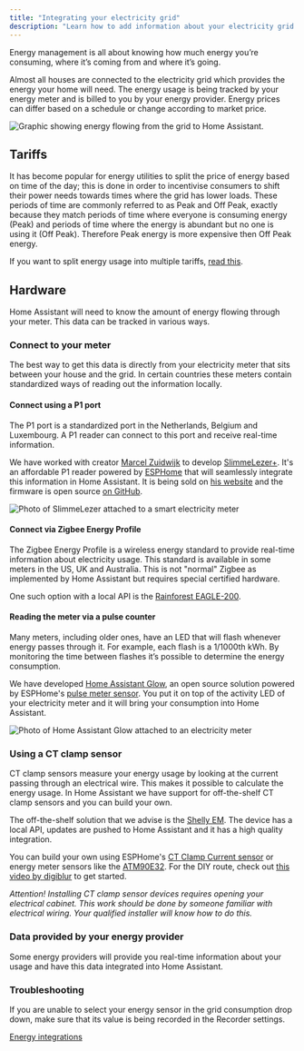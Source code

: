 ```yaml
---
title: "Integrating your electricity grid"
description: "Learn how to add information about your electricity grid to Home Assistant home energy management."
---
```


Energy management is all about knowing how much energy you’re consuming, where it’s coming from and where it’s going.

Almost all houses are connected to the electricity grid which provides the energy your home will need. The energy usage is being tracked by your energy meter and is billed to you by your energy provider. Energy prices can differ based on a schedule or change according to market price.

<img src='/images/docs/energy/grid.png' alt='Graphic showing energy flowing from the grid to Home Assistant.' style='border: 0;box-shadow: none; display: block; max-height: 400px; margin: 0 auto;'>

## Tariffs

It has become popular for energy utilities to split the price of energy based on time of the day; this is done in order to incentivise consumers to shift their power needs towards times where the grid has lower loads. These periods of time are commonly referred to as Peak and Off Peak, exactly because they match periods of time where everyone is consuming energy (Peak) and periods of time where the energy is abundant but no one is using it (Off Peak). Therefore Peak energy is more expensive then Off Peak energy.

If you want to split energy usage into multiple tariffs, [read this](/docs/energy/faq/#split-consumption-by-tariffs).

## Hardware

Home Assistant will need to know the amount of energy flowing through your meter. This data can be tracked in various ways.

### Connect to your meter

The best way to get this data is directly from your electricity meter that sits between your house and the grid. In certain countries these meters contain standardized ways of reading out the information locally.

#### Connect using a P1 port

The P1 port is a standardized port in the Netherlands, Belgium and Luxembourg. A P1 reader can connect to this port and receive real-time information.

We have worked with creator [Marcel Zuidwijk](https://www.zuidwijk.com) to develop [SlimmeLezer+](https://www.zuidwijk.com/product/slimmelezer-plus/). It's an affordable P1 reader powered by [ESPHome](https://esphome.io) that will seamlessly integrate this information in Home Assistant. It is being sold on [his website](https://www.zuidwijk.com/product/slimmelezer-plus/) and the firmware is open source [on GitHub](https://github.com/zuidwijk/dsmr).

![Photo of SlimmeLezer attached to a smart electricity meter](/images/docs/energy/slimmelezer.jpg)

#### Connect via Zigbee Energy Profile

The Zigbee Energy Profile is a wireless energy standard to provide real-time information about electricity usage. This standard is available in some meters in the US, UK and Australia. This is not "normal" Zigbee as implemented by Home Assistant but requires special certified hardware.

One such option with a local API is the [Rainforest EAGLE-200](/integrations/rainforest_eagle/).

#### Reading the meter via a pulse counter

Many meters, including older ones, have an LED that will flash whenever energy passes through it. For example, each flash is a 1/1000th kWh. By monitoring the time between flashes it’s possible to determine the energy consumption.

We have developed [Home Assistant Glow](https://github.com/klaasnicolaas/home-assistant-glow), an open source solution powered by ESPHome's [pulse meter sensor](https://esphome.io/components/sensor/pulse_meter.html). You put it on top of the activity LED of your electricity meter and it will bring your consumption into Home Assistant.

![Photo of Home Assistant Glow attached to an electricity meter](/images/docs/energy/home-assistant-glow.jpg)

### Using a CT clamp sensor

CT clamp sensors measure your energy usage by looking at the current passing through an electrical wire. This makes it possible to calculate the energy usage. In Home Assistant we have support for off-the-shelf CT clamp sensors and you can build your own.

The off-the-shelf solution that we advise is the [Shelly EM](https://shop.shelly.cloud/shelly-em-2-x-120a-clamp-wifi-smart-home-automation). The device has a local API, updates are pushed to Home Assistant and it has a high quality integration.

You can build your own using ESPHome's [CT Clamp Current sensor](https://esphome.io/components/sensor/ct_clamp.html) or energy meter sensors like the [ATM90E32](https://esphome.io/components/sensor/atm90e32.html). For the DIY route, check out [this video by digiblur](https://www.youtube.com/watch?v=n2XZzciz0s4) to get started.

_Attention! Installing CT clamp sensor devices requires opening your electrical cabinet. This work should be done by someone familiar with electrical wiring. Your qualified installer will know how to do this._

### Data provided by your energy provider

Some energy providers will provide you real-time information about your usage and have this data integrated into Home Assistant.

### Troubleshooting ###
If you are unable to select your energy sensor in the grid consumption drop down, make sure that its value is being recorded in the Recorder settings.


[Energy integrations](/integrations/#energy)
